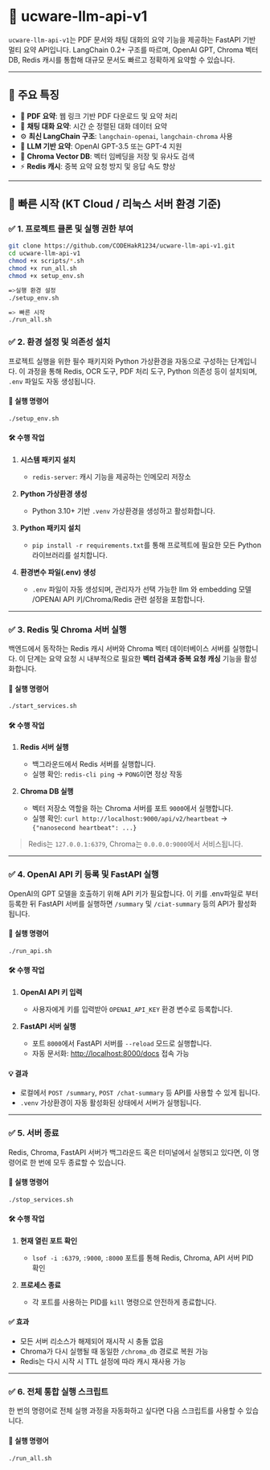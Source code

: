 # 🧠 ucware-llm-api-v1

`ucware-llm-api-v1`는 PDF 문서와 채팅 대화의 요약 기능을 제공하는 FastAPI 기반 멀티 요약 API입니다.
LangChain 0.2+ 구조를 따르며, OpenAI GPT, Chroma 벡터 DB, Redis 캐시를 통합해 대규모 문서도 빠르고 정확하게 요약할 수 있습니다.

---

## 🌟 주요 특징

* 📄 **PDF 요약**: 웹 링크 기반 PDF 다운로드 및 요약 처리
* 💬 **채팅 대화 요약**: 시간 순 정렬된 대화 데이터 요약
* ⚙️ **최신 LangChain 구조**: `langchain-openai`, `langchain-chroma` 사용
* 🧠 **LLM 기반 요약**: OpenAI GPT-3.5 또는 GPT-4 지원
* 💾 **Chroma Vector DB**: 벡터 임베딩을 저장 및 유사도 검색
* ⚡ **Redis 캐시**: 중복 요약 요청 방지 및 응답 속도 향상

---

## 🚀 빠른 시작 (KT Cloud / 리눅스 서버 환경 기준)

### ✅ 1. 프로젝트 클론 및 실행 권한 부여

```bash
git clone https://github.com/CODEHakR1234/ucware-llm-api-v1.git
cd ucware-llm-api-v1
chmod +x scripts/*.sh
chmod +x run_all.sh
chmod +x setup_env.sh

=>실행 환경 설정
./setup_env.sh

=> 빠른 시작
./run_all.sh
```

### ✅ 2. 환경 설정 및 의존성 설치

프로젝트 실행을 위한 필수 패키지와 Python 가상환경을 자동으로 구성하는 단계입니다.
이 과정을 통해 Redis, OCR 도구, PDF 처리 도구, Python 의존성 등이 설치되며, `.env` 파일도 자동 생성됩니다.

#### 📌 실행 명령어

```bash
./setup_env.sh
```

#### 🛠️ 수행 작업

1. **시스템 패키지 설치**

   * `redis-server`: 캐시 기능을 제공하는 인메모리 저장소

2. **Python 가상환경 생성**

   * Python 3.10+ 기반 `.venv` 가상환경을 생성하고 활성화합니다.

3. **Python 패키지 설치**

   * `pip install -r requirements.txt`를 통해 프로젝트에 필요한 모든 Python 라이브러리를 설치합니다.

4. **환경변수 파일(.env) 생성**

   * `.env` 파일이 자동 생성되며, 관리자가 선택 가능한 llm 와 embedding 모델
/OPENAI API 키/Chroma/Redis 관련 설정을 포함합니다.

---

### ✅ 3. Redis 및 Chroma 서버 실행

백엔드에서 동작하는 Redis 캐시 서버와 Chroma 벡터 데이터베이스 서버를 실행합니다.
이 단계는 요약 요청 시 내부적으로 필요한 **벡터 검색과 중복 요청 캐싱** 기능을 활성화합니다.

#### 📌 실행 명령어

```bash
./start_services.sh
```

#### 🛠️ 수행 작업

1. **Redis 서버 실행**

   * 백그라운드에서 Redis 서버를 실행합니다.
   * 실행 확인: `redis-cli ping` → `PONG`이면 정상 작동

2. **Chroma DB 실행**

   * 벡터 저장소 역할을 하는 Chroma 서버를 포트 `9000`에서 실행합니다.
   * 실행 확인: `curl http://localhost:9000/api/v2/heartbeat` → `{"nanosecond heartbeat": ...}`

> Redis는 `127.0.0.1:6379`, Chroma는 `0.0.0.0:9000`에서 서비스됩니다.

---

### ✅ 4. OpenAI API 키 등록 및 FastAPI 실행

OpenAI의 GPT 모델을 호출하기 위해 API 키가 필요합니다.
이 키를 .env파일로 부터 등록한 뒤 FastAPI 서버를 실행하면 
`/summary` 및 `/ciat-summary` 등의 API가 활성화됩니다.

#### 📌 실행 명령어

```bash
./run_api.sh
```

#### 🛠️ 수행 작업

1. **OpenAI API 키 입력**

   * 사용자에게 키를 입력받아 `OPENAI_API_KEY` 환경 변수로 등록합니다.

2. **FastAPI 서버 실행**

   * 포트 `8000`에서 FastAPI 서버를 `--reload` 모드로 실행합니다.
   * 자동 문서화: [http://localhost:8000/docs](http://localhost:8000/docs) 접속 가능

#### 💡 결과

* 로컬에서 `POST /summary`, `POST /chat-summary` 등 API를 사용할 수 있게 됩니다.
* `.venv` 가상환경이 자동 활성화된 상태에서 서버가 실행됩니다.

---

### ✅ 5. 서버 종료

Redis, Chroma, FastAPI 서버가 백그라운드 혹은 터미널에서 실행되고 있다면, 이 명령어로 한 번에 모두 종료할 수 있습니다.

#### 📌 실행 명령어

```bash
./stop_services.sh
```

#### 🛠️ 수행 작업

1. **현재 열린 포트 확인**

   * `lsof -i :6379`, `:9000`, `:8000` 포트를 통해 Redis, Chroma, API 서버 PID 확인

2. **프로세스 종료**

   * 각 포트를 사용하는 PID를 `kill` 명령으로 안전하게 종료합니다.

#### ✅ 효과

* 모든 서버 리소스가 해제되어 재시작 시 충돌 없음
* Chroma가 다시 실행될 때 동일한 `/chroma_db` 경로로 복원 가능
* Redis는 다시 시작 시 TTL 설정에 따라 캐시 재사용 가능

---
### ✅ 6. 전체 통합 실행 스크립트

한 번의 명령어로 전체 실행 과정을 자동화하고 싶다면 다음 스크립트를 사용할 수 있습니다.

#### 📌 실행 명령어

```bash
./run_all.sh


